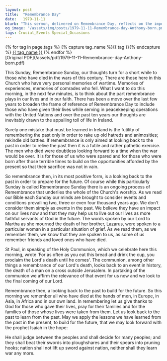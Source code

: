 ```yaml
---
layout: post
title:  "Remembrance Day"
date:   1979-11-11
blurb: "This sermon, delivered on Remembrance Day, reflects on the importance of remembering those who have died in wars and conflicts. It emphasizes the need to learn from the past and apply those lessons to the present and future, to avoid repeating the same mistakes. The sermon also discusses the role of remembrance in the Church's worship and the impact of past events on our current lives."
og_image: "/assets/img/posts/1979-11-11-Remembrance-day-Anthony-born.png"
tags: Crucial_Events Special_Occasions
---    
```

<div class="tag-pills">
  {% for tag in page.tags %}
    {% capture tag_name %}{{ tag }}{% endcapture %}
    <a href="{{ site.baseurl }}/tag/{{ tag_name }}" class="tag-pill">{{ tag_name }}</a>
  {% endfor %}
</div>
[Original PDF](/assets/pdf/1979-11-11-Remembrance-day-Anthony-born.pdf)

This Sunday, Remembrance Sunday, our thoughts turn for a short while to those who have died in the wars of this century. There are those here in this Church who have very personal memories of wartime. Memories of experiences, memories of comrades who fell. What I want to do this morning, in the next few minutes, is to think about the part remembrance plays in our lives and in our faith. There has been a move over the last few years to broaden the frame of reference of Remembrance Day to include those who have given their lives while serving in peacekeeping operations with the United Nations and over the past ten years our thoughts are inevitably drawn to the appalling toll of life in Ireland.

Surely one mistake that must be learned in Ireland is the futility of remembering the past only in order to rake up old hatreds and animosities; rekindle old battles. If remembrance is only aimed at looking back to the past in order to relive the past then it is a futile and rather pathetic exercise. The men who died were doubtless looking forward to a time when the war would be over. It is for those of us who were spared and for those who were born after those terrible times to build on the opportunities afforded by the present so that their sacrifice was not in vain.

So remembrance then, in its most positive form, is a looking back to the past in order to prepare for the future. Of course while this particularly Sunday is called Remembrance Sunday there is an ongoing process of Remembrance that underlies the whole of the Church's worship. As we read our Bible each Sunday our minds are brought to consider events and conditions prevailing two, three or even four thousand years ago. We don't consider them simply as events in the past. We believe they have an impact on our lives now and that they may help us to live out our lives as more faithful servants of God in the future. The words spoken by our Lord to Martha as she mourned the death of her brother, Lazarus, were spoken to a particular woman in a particular situation of grief. As we read them, as we remember them, we know that they are spoken to us, as some of us remember friends and loved ones who have died.

St Paul, in speaking of the Holy Communion, which we celebrate here this morning, wrote 'For as often as you eat this bread and drink the cup, you proclaim the Lord's death until he comes'. The communion, among other things a remembrance of our Lord's death, looks back to an event in history, the death of a man on a cross outside Jerusalem. In partaking of the communion we affirm the relevance of that event for us now and we look to the final coming of our Lord.

Remembrance then, a looking back to the past to build for the future. So this morning we remember all who have died at the hands of men, in Europe, in Asia, in Africa and in our own land. In remembering let us give thanks to God for those who gave their lives, pray for their families and for the families of those whose lives were taken from them. Let us look back to the past to learn from the past. May we apply the lessons we have learned from the past in the present, to build for the future, that we may look forward with the prophet Isaiah in the hope:

He shall judge between the peoples and shall decide for many peoples; and they shall beat their swords into ploughshares and their spears into pruning hooks; nation shall not lift up sword against nation, neither shall they learn war any more.

